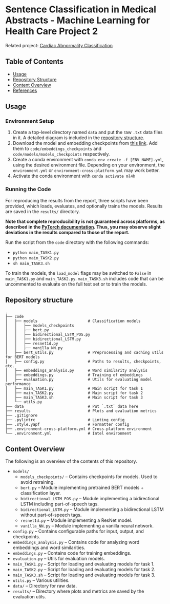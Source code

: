 # Sentence Classification in Medical Abstracts - Machine Learning for Health Care Project 2

Related project: [Cardiac Abnormality Classification](https://github.com/kksniak/ml4h_project_1.git)

## Table of Contents

- [Usage](#usage)
- [Repository Structure](#repository-structure)
- [Content Overview](#content-overview)
- [References](#references)

## Usage

### Environment Setup

1. Create a top-level directory named `data` and put the raw `.txt` data files in it. A detailed diagram is included in the [repository structure](#repository-structure).
1. Download the model and embedding checkpoints from [this link](https://drive.google.com/drive/folders/1EEbfVUyNxlrnMey6P_Mp1LXxBCIW5RDD?usp=sharing). Add them to `code/embeddings_checkpoints` and `code/models/models_checkpoints` respectively.
1. Create a conda environment with `conda env create -f [ENV_NAME].yml`, using the desired environment file. Depending on your environment, the `environment.yml` or `environment-cross-platform.yml` may work better.
1. Activate the conda environment with `conda activate ml4h`

### Running the Code
For reproducing the results from the report, three scripts have been provided, which loads, evaluates, and optionally trains the models. Results are saved in the `results/` directory.

**Note that complete reproducibility is not guaranteed across platforms, as described in the [PyTorch documentation](https://pytorch.org/docs/stable/notes/randomness.html). Thus, you may observe slight deviations in the results compared to those of the report.**

Run the script from the `code` directory with the following commands:

- `python main_TASK1.py`
- `python main_TASK2.py`
- `sh main_TASK3.sh`

To train the models, the `load_model` flags may be switched to `False` in `main_TASK1.py` and `main_TASK2.py`. `main_TASK3.sh` includes code that can be uncommented to evaluate on the full test set or to train the models.

## Repository structure

    .
    ├── code                                
    │   ├── models                      # Classification models
    │   │   ├── models_checkpoints
    │   │   ├── bert.py
    │   │   ├── bidirectional_LSTM_POS.py
    │   │   ├── bidirectional_LSTM.py
    │   │   ├── resnet1d.py
    │   │   ├── vanilla_NN.py
    │   ├── bert_utils.py               # Preprocessing and caching utils for BERT models
    │   ├── config.py                   # Paths to results, checkpoints, etc.
    │   ├── embeddings_analysis.py      # Word similarity analysis
    │   ├── embeddings.py               # Training of embeddings
    │   ├── evaluation.py               # Utils for evaluating model performance
    │   ├── main_TASK1.py               # Main script for task 1 
    │   ├── main_TASK2.py               # Main script for task 2
    │   ├── main_TASK3.sh               # Main script for task 3 
    │   └── utils.py
    ├── data                            # Put `.txt` data here
    ├── results                         # Plots and evaluation metrics
    ├── .gitignore
    ├── .pylintrc                       # Linting config
    ├── .style.yapf                     # Formatter config
    ├── .environment-cross-platform.yml # Cross-platform environment
    └── .environment.yml                # Intel environment

## Content Overview
The following is an overview of the contents of this repository.

- `models/`
    - `models_checkpoints/` – Contains checkpoints for models. Used to avoid retraining.
    - `bert.py` – Module implementing pretrained BERT models + classification layer.
    - `bidirectional_LSTM_POS.py` – Module implementing a bidirectional LSTM including part-of-speech tags.
    - `bidirectional_LSTM.py` – Module implementing a bidirectional LSTM without part-of-speech tags.
    - `resnet1d.py` – Module implementing a ResNet model.
    - `vanilla_NN.py` – Module implementing a vanilla neural network.
- `config.py` – Contains configurable paths for input, output, and checkpoints.
- `embeddings_analysis.py` – Contains code for analyzing word embeddings and word similarities.
- `embeddings.py` – Contains code for training embeddings.
- `evaluation.py` – Utils for evaluation models.
- `main_TASK1.py` – Script for loading and evaluating models for task 1.
- `main_TASK2.py` – Script for loading and evaluating models for task 2.
- `main_TASK3.sh` – Script for loading and evaluating models for task 3.
- `utils.py` – Various utilities.
- `data/` – Directory for raw data.
- `results/` – Directory where plots and metrics are saved by the evaluation utils.

